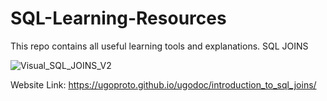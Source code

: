 # SQL-Learning-Resources
This repo contains all useful learning tools and explanations.
SQL JOINS

![Visual_SQL_JOINS_V2](https://user-images.githubusercontent.com/108335477/178130922-5ad43e3c-589f-497b-b944-abb15d04fd1b.png)

Website Link: https://ugoproto.github.io/ugodoc/introduction_to_sql_joins/
